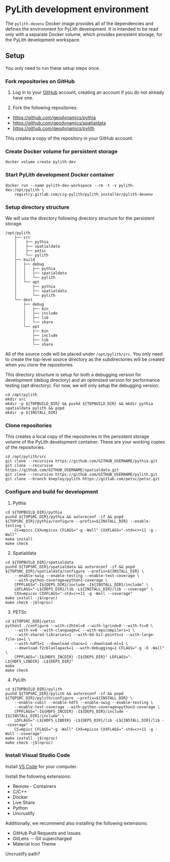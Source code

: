 # PyLith development environment

The `pylith-devenv` Docker image provides all of the dependencies and
defines the environment for PyLith development. It is intended to be
read only with a separate Docker volume, which provides persistent
storage, for the PyLith development workspace.

## Setup

You only need to run these setup steps once.

### Fork repositories on GitHub

1. Log in to your [GitHub](https://github.com) account, creating an
account if you do not already have one.

2. Fork the following repositories:
* https://github.com/geodynamics/pythia
* https://github.com/geodynamics/spatialdata
* https://github.com/geodynamics/pylith

This creates a copy of the repository in your GitHub account.

### Create Docker volume for persistent storage

```
docker volume create pylith-dev
```

### Start PyLith development Docker container

```
docker run --name pylith-dev-workspace --rm -t -v pylith-dev:/opt/pylith \
    registry.gitlab.com/cig-pylith/pylith_installer/pylith-devenv
```

### Setup directory structure

We will use the directory following directory structure for the
persistent storage.

```
/opt/pylith
    ├── src
    │    ├── pythia
    │    ├── spatialdata
    │    ├── petsc
    │    └── pylith
    ├── build
    │   ├── debug
    │   │   ├── pythia
    │   │   ├── spatialdata
    │   │   └── pylith
    │   └── opt
    │       ├── pythia
    │       ├── spatialdata
    │       └── pylith
    └── dest
        ├── debug
        │   ├── bin
        │   ├── include
        │   ├── lib
        │   └── share
        └── opt
            ├── bin
            ├── include
            ├── lib
            └── share
```
All of the source code will be placed under `/opt/pylith/src`. You
only need to create the top-level source directory as the
subdirectories will be created when you clone the repositories.

This directory structure is setup for both a debugging version for
development (debug directory) and an optimized version for performance
testing (opt directory). For now, we will only setup the debugging
version.

```
cd /opt/pylith
mkdir src
mkdir -p ${TOPBUILD_DIR} && pushd ${TOPBUILD_DIR} && mkdir pythia spatialdata pylith && popd
mkdir -p ${INSTALL_DIR}
```

### Clone repositories

This creates a local copy of the repositories in the persistent
storage volume of the PyLith development container. These are your
working copies of the repositories.

```
cd /opt/pylith/src
git clone --recursive https://github.com/GITHUB_USERNAME/pythia.git
git clone --recursive https://github.com/GITHUB_USERNAME/spatialdata.git
git clone --recursive https://github.com/GITHUB_USERNAME/pylith.git
git clone --branch knepley/pylith https://gitlab.com/petsc/petsc.git
```

### Configure and build for development

1. Pythia

```
cd ${TOPBUILD_DIR}/pythia
pushd ${TOPSRC_DIR}/pythia && autoreconf -if && popd
${TOPSRC_DIR}/pythia/configure --prefix=${INSTALL_DIR} --enable-testing \
    CC=mpicc CXX=mpicxx CFLAGS="-g -Wall" CXXFLAGS="-std=c++11 -g -Wall"
make install
make check
```

2. Spatialdata

```
cd ${TOPBUILD_DIR}/spatialdata
pushd ${TOPSRC_DIR}/spatialdata && autoreconf -if && popd
${TOPSRC_DIR}/spatialdata/configure --prefix=${INSTALL_DIR} \
    --enable-swig --enable-testing --enable-test-coverage \
    --with-python-coverage=python3-coverage \
	CPPFLAGS="-I${DEPS_DIR}/include -I${INSTALL_DIR}/include" \
	LDFLAGS="-L${DEPS_DIR}/lib -L${INSTALL_DIR}/lib --coverage" \
	CXX=mpicxx CXXFLAGS="-std=c++11 -g -Wall --coverage"
make install -j$(nproc)
make check -j$(nproc)
```

3. PETSc

```
cd ${TOPSRC_DIR}/petsc
python3 ./configure --with-c2html=0 --with-lgrind=0 --with-fc=0 \
    --with-x=0 --with-clanguage=C --with-mpicompilers=1 \
    --with-shared-libraries=1 --with-64-bit-points=1 --with-large-file-io=1 \
    --with-hdf5=1 --download-chaco=1 --download-ml=1 \
	--download-f2cblaslapack=1 --with-debugging=1 CFLAGS="-g -O -Wall" \
	CPPFLAGS="-I${HDF5_INCDIR} -I${DEPS_DIR}" LDFLAGS="-L${HDF5_LIBDIR} -L${DEPS_DIR}"
make 
make check
```

4. PyLith

```
cd ${TOPBUILD_DIR}/pylith
pushd ${TOPSRC_DIR}/pylith && autoreconf -if && popd
${TOPSRC_DIR}/pylith/configure --prefix=${INSTALL_DIR} \
    --enable-cubit --enable-hdf5 --enable-swig --enable-testing \
    --enable-test-coverage --with-python-coverage=python3-coverage \
	CPPFLAGS="-I${HDF5_INCDIR} -I${DEPS_DIR}/include -I${INSTALL_DIR}/include" \
	LDFLAGS="-L${HDF5_LIBDIR} -L${DEPS_DIR}/lib -L${INSTALL_DIR}/lib --coverage" \
	CC=mpicc CFLAGS="-g -Wall" CXX=mpicxx CXXFLAGS="-std=c++11 -g -Wall --coverage"
make install -j$(nproc)
make check -j$(nproc)
```

### Install Visual Studio Code

Install [VS Code](https://code.visualstudio.com/) for your computer.

Install the following extensions:
* Remote - Containers
* C/C++ 
* Docker
* Live Share
* Python
* Uncrustify

Additionally, we recommend also installing the following extensions:
* GitHub Pull Requests and Issues
* GitLens -- Git supercharged
* Material Icon Theme

Uncrustify path?

